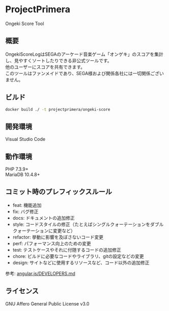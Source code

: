 # ProjectPrimera

Ongeki Score Tool

## 概要

OngekiScoreLogはSEGAのアーケード音楽ゲーム「オンゲキ」のスコアを集計し、見やすくソートしたりできる非公式ツールです。  
他のユーザーにスコアを共有できます。  
このツールはファンメイドであり、SEGA様および関係各社には一切関係ございません。

## ビルド

```sh
docker build ./ -t projectprimera/ongeki-score
```

## 開発環境

Visual Studio Code

## 動作環境

PHP 7.3.9+  
MariaDB 10.4.8+  

## コミット時のプレフィックスルール

- feat: 機能追加
- fix: バグ修正
- docs: ドキュメントの追加修正
- style: コードスタイルの修正（たとえばシングルクォーテーションをダブルクォーテーションに変更など）
- refactor: 挙動に影響を及ぼさないコード変更
- perf: パフォーマンス向上のための変更
- test: テストケースやそれに付随するコードの追加修正
- chore: ビルドに必要なコードやライブラリ、gitの設定などの変更
- design: サイトなどに使用するリソースなど、コード以外の追加修正

参考: [angular.js/DEVELOPERS.md](https://github.com/angular/angular.js/blob/master/DEVELOPERS.md#type)

## ライセンス

GNU Affero General Public License v3.0
